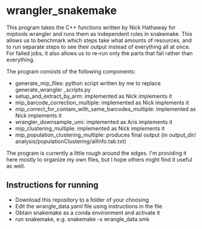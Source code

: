 # wrangler_snakemake

This program takes the C++ functions written by Nick Hathaway for miptools
wrangler and runs them as independent rules in snakemake. This allows us to
benchmark which steps take what amounts of resources, and to run separate steps
to see their output instead of everything all at once. For failed jobs, it also
allows us to re-run only the parts that fail rather than everything.

The program consists of the following components:
  - generate_mip_files: python script written by me to replace generate_wrangler
  _scripts.py
  - setup_and_extract_by_arm: implemented as Nick implements it
  - mip_barcode_correction_multiple: implemented as Nick implements it
  - mip_correct_for_contam_with_same_barcodes_multiple: implemented as Nick implements it
  - wrangler_downsample_umi: implemented as Aris implements it
  - mip_clustering_multiple: implemented as Nick implements it
  - mip_population_clustering_multiple: produces final output (in output_dir/
  analysis/populationClustering/allInfo.tab.txt)


The program is currently a little rough around the edges. I'm providing it here
mostly to organize my own files, but I hope others might find it useful as well.


## Instructions for running

 - Download this repository to a folder of your choosing
 - Edit the wrangle_data.yaml file using instructions in the file
 - Obtain snakemake as a conda environment and activate it
 - run snakemake, e.g. snakemake -s wrangle_data.smk
